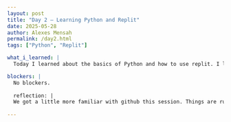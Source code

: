 ```yaml
---
layout: post
title: "Day 2 – Learning Python and Replit"
date: 2025-05-28
author: Alexes Mensah
permalink: /day2.html
tags: ["Python", "Replit"]

what_i_learned: |
  Today I learned about the basics of Python and how to use replit. I learned about different data types like strings, ints and floats. We talked about how quotaion marks create a string.

blockers: |
  No blockers.
  
  reflection: |
  We got a little more familiar with github this session. Things are running much more smoothly. Im learning a lot pretty quickly and im happy with my progress so far.
  
---
```

